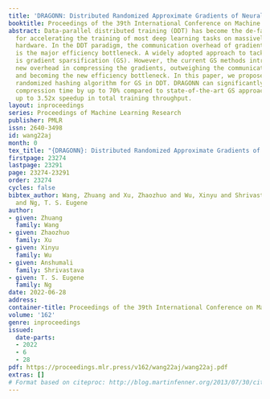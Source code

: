 ```yaml
---
title: 'DRAGONN: Distributed Randomized Approximate Gradients of Neural Networks'
booktitle: Proceedings of the 39th International Conference on Machine Learning
abstract: Data-parallel distributed training (DDT) has become the de-facto standard
  for accelerating the training of most deep learning tasks on massively parallel
  hardware. In the DDT paradigm, the communication overhead of gradient synchronization
  is the major efficiency bottleneck. A widely adopted approach to tackle this issue
  is gradient sparsification (GS). However, the current GS methods introduce significant
  new overhead in compressing the gradients, outweighing the communication overhead
  and becoming the new efficiency bottleneck. In this paper, we propose DRAGONN, a
  randomized hashing algorithm for GS in DDT. DRAGONN can significantly reduce the
  compression time by up to 70% compared to state-of-the-art GS approaches, and achieve
  up to 3.52x speedup in total training throughput.
layout: inproceedings
series: Proceedings of Machine Learning Research
publisher: PMLR
issn: 2640-3498
id: wang22aj
month: 0
tex_title: "{DRAGONN}: Distributed Randomized Approximate Gradients of Neural Networks"
firstpage: 23274
lastpage: 23291
page: 23274-23291
order: 23274
cycles: false
bibtex_author: Wang, Zhuang and Xu, Zhaozhuo and Wu, Xinyu and Shrivastava, Anshumali
  and Ng, T. S. Eugene
author:
- given: Zhuang
  family: Wang
- given: Zhaozhuo
  family: Xu
- given: Xinyu
  family: Wu
- given: Anshumali
  family: Shrivastava
- given: T. S. Eugene
  family: Ng
date: 2022-06-28
address:
container-title: Proceedings of the 39th International Conference on Machine Learning
volume: '162'
genre: inproceedings
issued:
  date-parts:
  - 2022
  - 6
  - 28
pdf: https://proceedings.mlr.press/v162/wang22aj/wang22aj.pdf
extras: []
# Format based on citeproc: http://blog.martinfenner.org/2013/07/30/citeproc-yaml-for-bibliographies/
---
```

